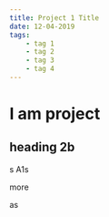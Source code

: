 ```yaml
---
title: Project 1 Title
date: 12-04-2019
tags:
    - tag 1
    - tag 2
    - tag 3
    - tag 4
---
```



# I am project

## heading 2b
s
A1s

more

as